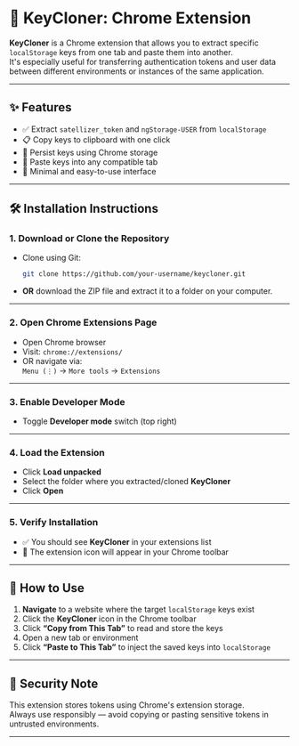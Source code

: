 # 🔑 KeyCloner: Chrome Extension

**KeyCloner** is a Chrome extension that allows you to extract specific `localStorage` keys from one tab and paste them into another.  
It's especially useful for transferring authentication tokens and user data between different environments or instances of the same application.

---

## ✨ Features

- ✅ Extract `satellizer_token` and `ngStorage-USER` from `localStorage`
- 📋 Copy keys to clipboard with one click
- 💾 Persist keys using Chrome storage
- 🚀 Paste keys into any compatible tab
- 🧼 Minimal and easy-to-use interface

---

## 🛠 Installation Instructions

### 1. Download or Clone the Repository

- Clone using Git:

  ```bash
  git clone https://github.com/your-username/keycloner.git
  ```

- **OR** download the ZIP file and extract it to a folder on your computer.

---

### 2. Open Chrome Extensions Page

- Open Chrome browser  
- Visit: `chrome://extensions/`  
- OR navigate via:  
  `Menu (⋮)` → `More tools` → `Extensions`

---

### 3. Enable Developer Mode

- Toggle **Developer mode** switch (top right)

---

### 4. Load the Extension

- Click **Load unpacked**
- Select the folder where you extracted/cloned **KeyCloner**
- Click **Open**

---

### 5. Verify Installation

- ✅ You should see **KeyCloner** in your extensions list  
- 🧩 The extension icon will appear in your Chrome toolbar

---

## 🚀 How to Use

1. **Navigate** to a website where the target `localStorage` keys exist
2. Click the **KeyCloner** icon in the Chrome toolbar
3. Click **“Copy from This Tab”** to read and store the keys
4. Open a new tab or environment
5. Click **“Paste to This Tab”** to inject the saved keys into `localStorage`

---

## 🔐 Security Note

This extension stores tokens using Chrome's extension storage.  
Always use responsibly — avoid copying or pasting sensitive tokens in untrusted environments.

---
